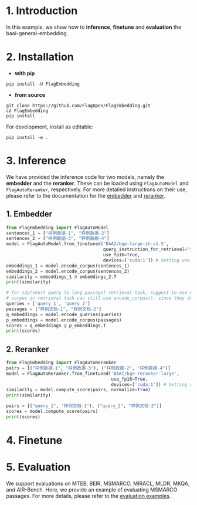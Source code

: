 # 1. Introduction

In this example, we show how to **inference**, **finetune** and **evaluation** the baai-general-embedding.

# 2. Installation

* **with pip**
```shell
pip install -U FlagEmbedding
```

* **from source**
```shell
git clone https://github.com/FlagOpen/FlagEmbedding.git
cd FlagEmbedding
pip install  .
```
For development, install as editable:
```shell
pip install -e .
```

# 3. Inference

We have provided the inference code for two models, namely the **embedder** and the **reranker**. These can be loaded using `FlagAutoModel` and `FlagAutoReranker`, respectively. For more detailed instructions on their use, please refer to the documentation for the [embedder](https://github.com/hanhainebula/FlagEmbedding/blob/new-flagembedding-v1/examples/inference/embedder) and [reranker](https://github.com/hanhainebula/FlagEmbedding/blob/new-flagembedding-v1/examples/inference/reranker).

## 1. Embedder

```python
from FlagEmbedding import FlagAutoModel
sentences_1 = ["样例数据-1", "样例数据-2"]
sentences_2 = ["样例数据-3", "样例数据-4"]
model = FlagAutoModel.from_finetuned('BAAI/bge-large-zh-v1.5', 
                                     query_instruction_for_retrieval="为这个句子生成表示以用于检索相关文章：",
                                     use_fp16=True,
                                     devices=['cuda:1']) # Setting use_fp16 to True speeds up computation with a slight performance degradation
embeddings_1 = model.encode_corpus(sentences_1)
embeddings_2 = model.encode_corpus(sentences_2)
similarity = embeddings_1 @ embeddings_2.T
print(similarity)

# for s2p(short query to long passage) retrieval task, suggest to use encode_queries() which will automatically add the instruction to each query
# corpus in retrieval task can still use encode_corpus(), since they don't need instruction
queries = ['query_1', 'query_2']
passages = ["样例文档-1", "样例文档-2"]
q_embeddings = model.encode_queries(queries)
p_embeddings = model.encode_corpus(passages)
scores = q_embeddings @ p_embeddings.T
print(scores)
```

## 2. Reranker

```python
from FlagEmbedding import FlagAutoReranker
pairs = [("样例数据-1", "样例数据-3"), ("样例数据-2", "样例数据-4")]
model = FlagAutoReranker.from_finetuned('BAAI/bge-reranker-large',
                                        use_fp16=True,
                                        devices=['cuda:1']) # Setting use_fp16 to True speeds up computation with a slight performance degradation
similarity = model.compute_score(pairs, normalize=True)
print(similarity)

pairs = [("query_1", "样例文档-1"), ("query_2", "样例文档-2")]
scores = model.compute_score(pairs)
print(scores)
```

# 4. Finetune





# 5. Evaluation

We support evaluations on MTEB, BEIR, MSMARCO, MIRACL, MLDR, MKQA, and AIR-Bench. Here, we provide an example of evaluating MSMARCO passages. For more details, please refer to the [evaluation examples](https://github.com/hanhainebula/FlagEmbedding/tree/new-flagembedding-v1/examples/evaluation).